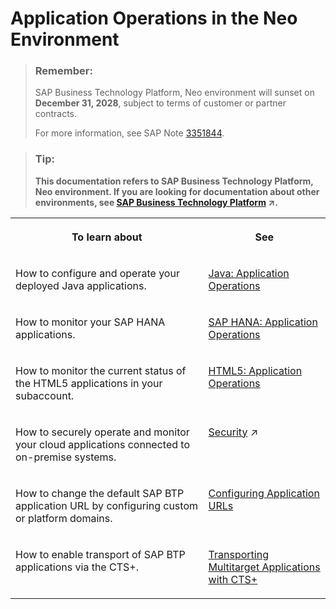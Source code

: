 <!-- loio0c6513e0468d4796a7cb2badbf9c332c -->

# Application Operations in the Neo Environment

> ### Remember:  
> SAP Business Technology Platform, Neo environment will sunset on **December 31, 2028**, subject to terms of customer or partner contracts.
> 
> For more information, see SAP Note [3351844](https://me.sap.com/notes/3351844).

> ### Tip:  
> **This documentation refers to SAP Business Technology Platform, Neo environment. If you are looking for documentation about other environments, see [SAP Business Technology Platform](https://help.sap.com/viewer/65de2977205c403bbc107264b8eccf4b/Cloud/en-US/6a2c1ab5a31b4ed9a2ce17a5329e1dd8.html "SAP Business Technology Platform (SAP BTP) is an integrated offering comprised of four technology portfolios: database and data management, application development and integration, analytics, and intelligent technologies. The platform offers users the ability to turn data into business value, compose end-to-end business processes, and build and extend SAP applications quickly.") :arrow_upper_right:.**


<table>
<tr>
<th valign="top">

To learn about



</th>
<th valign="top">

See



</th>
</tr>
<tr>
<td valign="top">

How to configure and operate your deployed Java applications.



</td>
<td valign="top">

[Java: Application Operations](java-application-operations-76f6dcf.md)



</td>
</tr>
<tr>
<td valign="top">

How to monitor your SAP HANA applications.



</td>
<td valign="top">

[SAP HANA: Application Operations](sap-hana-application-operations-6902b48.md)



</td>
</tr>
<tr>
<td valign="top">

How to monitor the current status of the HTML5 applications in your subaccount.



</td>
<td valign="top">

[HTML5: Application Operations](html5-application-operations-ef21fb1.md)



</td>
</tr>
<tr>
<td valign="top">

How to securely operate and monitor your cloud applications connected to on-premise systems.



</td>
<td valign="top">

[Security](https://help.sap.com/viewer/65de2977205c403bbc107264b8eccf4b/Cloud/en-US/e129aa20c78c4a9fb379b9803b02e5f6.html "Use the security features and functions of SAP BTP to support the security policies of your organization.") :arrow_upper_right:



</td>
</tr>
<tr>
<td valign="top">

How to change the default SAP BTP application URL by configuring custom or platform domains.



</td>
<td valign="top">

[Configuring Application URLs](configuring-application-urls-7ceeaa5.md) 



</td>
</tr>
<tr>
<td valign="top">

How to enable transport of SAP BTP applications via the CTS+.



</td>
<td valign="top">

[Transporting Multitarget Applications with CTS+](../30-development-neo/transporting-multitarget-applications-with-cts-f598f69.md) 



</td>
</tr>
</table>

